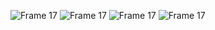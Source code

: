 ![Frame 17](https://github.com/muhammed-jahas/muhammed-jahas/assets/111055088/287bab41-25f0-4ae4-83c2-b5c5eb1b2e4f)
![Frame 17](https://github.com/muhammed-jahas/muhammed-jahas/assets/111055088/287bab41-25f0-4ae4-83c2-b5c5eb1b2e4f)
![Frame 17](https://github.com/muhammed-jahas/muhammed-jahas/assets/111055088/287bab41-25f0-4ae4-83c2-b5c5eb1b2e4f)
![Frame 17](https://github.com/muhammed-jahas/muhammed-jahas/assets/111055088/287bab41-25f0-4ae4-83c2-b5c5eb1b2e4f)


